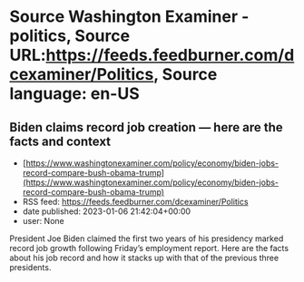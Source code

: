 # Source Washington Examiner - politics, Source URL:https://feeds.feedburner.com/dcexaminer/Politics, Source language: en-US

## Biden claims record job creation — here are the facts and context
 - [https://www.washingtonexaminer.com/policy/economy/biden-jobs-record-compare-bush-obama-trump](https://www.washingtonexaminer.com/policy/economy/biden-jobs-record-compare-bush-obama-trump)
 - RSS feed: https://feeds.feedburner.com/dcexaminer/Politics
 - date published: 2023-01-06 21:42:04+00:00
 - user: None

President Joe Biden claimed the first two years of his presidency marked record job growth following Friday’s employment report. Here are the facts about his job record and how it stacks up with that of the previous three presidents.
